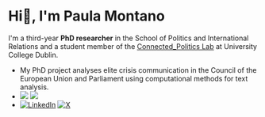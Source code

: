 # Hi👋, I'm Paula Montano

I'm a third-year **PhD researcher** in the School of Politics and International Relations and a student member of the [Connected_Politics Lab](https://www.ucd.ie/connected_politics/) at University College Dublin. 

- My PhD project analyses elite crisis communication in the Council of the European Union and Parliament using computational methods for text analysis. 
- <img src="https://img.shields.io/badge/R-276DC3?style=for-the-badge&logo=r&logoColor=white" /> <img src="https://img.shields.io/badge/Python-FFD43B?style=for-the-badge&logo=python&logoColor=blue" />
- [![LinkedIn](https://img.shields.io/badge/LinkedIn-0077B5?style=for-the-badge&logo=linkedin&logoColor=white)](https://ie.linkedin.com/in/paula-montano-3699625a) [![X](https://img.shields.io/badge/X-000000?style=for-the-badge&logo=x&logoColor=white)](https://x.com/PaulaMontano__)

